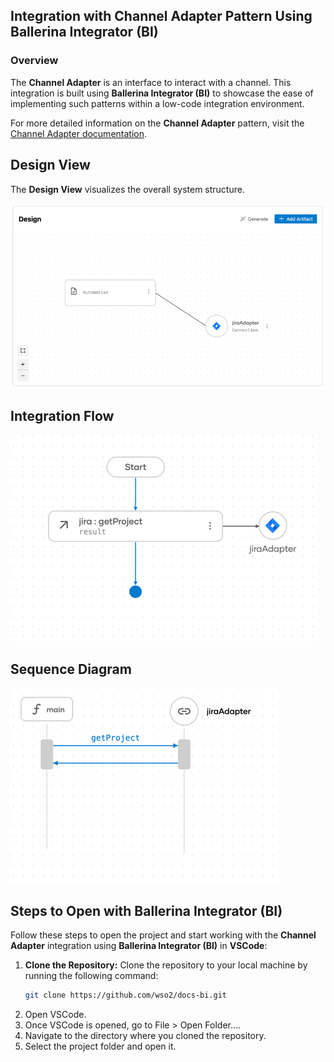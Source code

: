 ## Integration with Channel Adapter Pattern Using Ballerina Integrator (BI)

### Overview

The **Channel Adapter** is an interface to interact with a channel.
This integration is built using **Ballerina Integrator (BI)** to showcase the ease of implementing such patterns within a low-code integration environment.

For more detailed information on the **Channel Adapter** pattern, visit the [Channel Adapter documentation](https://www.enterpriseintegrationpatterns.com/patterns/messaging/ChannelAdapter.html).

## Design View

The **Design View** visualizes the overall system structure.

![Design View](design.png)

## Integration Flow

![Flow Diagram](flow.png)

## Sequence Diagram

![Flow Diagram](sequence.png)

## Steps to Open with Ballerina Integrator (BI)

Follow these steps to open the project and start working with the **Channel Adapter** integration using **Ballerina Integrator (BI)** in **VSCode**:

1. **Clone the Repository:**
   Clone the repository to your local machine by running the following command:
   ```bash
   git clone https://github.com/wso2/docs-bi.git

2. Open VSCode.
3. Once VSCode is opened, go to File > Open Folder....
4. Navigate to the directory where you cloned the repository.
5. Select the project folder and open it.
